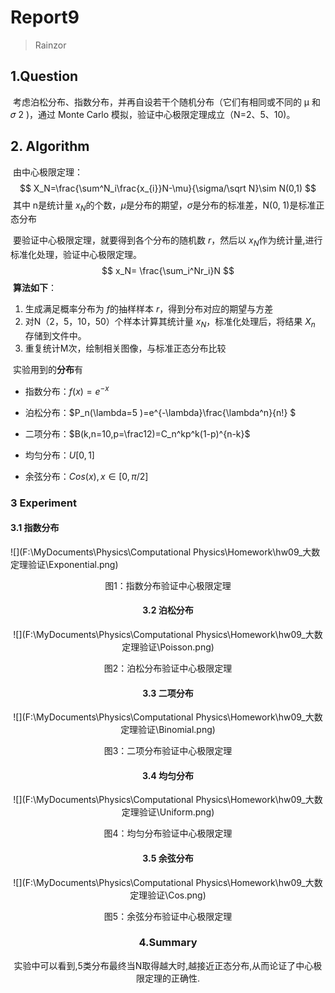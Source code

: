 # Report9

> Rainzor

## 1.Question

​	考虑泊松分布、指数分布，并再自设若干个随机分布（它们有相同或不同的 μ 和 𝜎 2 )，通过 Monte Carlo 模拟，验证中心极限定理成立（N=2、5、10)。

## 2. Algorithm

​	由中心极限定理：
$$
X_N=\frac{\sum^N_i\frac{x_{i}}N-\mu}{\sigma/\sqrt N}\sim N(0,1)
$$
​	其中 n是统计量 $x_N$的个数，$\mu$是分布的期望，$\sigma$是分布的标准差，N(0, 1)是标准正态分布

​	要验证中心极限定理，就要得到各个分布的随机数 $r$，然后以 $x_N$作为统计量,进行标准化处理，验证中心极限定理。
$$
x_N= \frac{\sum_i^Nr_i}N
$$
​	**算法如下**：

1. 生成满足概率分布为 $f$的抽样样本 $r$，得到分布对应的期望与方差
2. 对N（2，5，10，50）个样本计算其统计量 $x_N$，标准化处理后，将结果 $X_n$ 存储到文件中。
3. 重复统计M次，绘制相关图像，与标准正态分布比较



​	实验用到的**分布**有

- 指数分布：$f(x)=e^{-x}$

- 泊松分布：$P_n(\lambda=5 )=e^{-\lambda}\frac{\lambda^n}{n!} $

- 二项分布：$B(k,n=10,p=\frac12)=C_n^kp^k(1-p)^{n-k}$

- 均匀分布：$U[0,1]$

- 余弦分布：$Cos(x),x\in[0,\pi/2]$

  

### 3 Experiment

#### 3.1 指数分布

![](F:\MyDocuments\Physics\Computational Physics\Homework\hw09_大数定理验证\Exponential.png)
<center><p> 图1：指数分布验证中心极限定理

#### 3.2 泊松分布

![](F:\MyDocuments\Physics\Computational Physics\Homework\hw09_大数定理验证\Poisson.png)

<center><p> 图2：泊松分布验证中心极限定理

#### 3.3 二项分布

![](F:\MyDocuments\Physics\Computational Physics\Homework\hw09_大数定理验证\Binomial.png)

<center><p> 图3：二项分布验证中心极限定理

#### 3.4 均匀分布

![](F:\MyDocuments\Physics\Computational Physics\Homework\hw09_大数定理验证\Uniform.png)

<center><p> 图4：均匀分布验证中心极限定理

#### 3.5 余弦分布

![](F:\MyDocuments\Physics\Computational Physics\Homework\hw09_大数定理验证\Cos.png)

<center><p> 图5：余弦分布验证中心极限定理

### 4.Summary

​	实验中可以看到,5类分布最终当N取得越大时,越接近正态分布,从而论证了中心极限定理的正确性.
